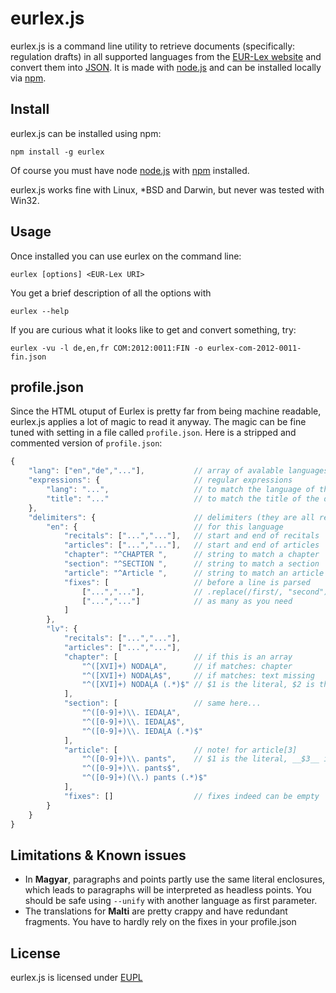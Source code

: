 # eurlex.js

eurlex.js is a command line utility to retrieve documents (specifically: regulation drafts) in all supported languages from the [EUR-Lex website](http://eur-lex.europa.eu/) and convert them into [JSON](http://json.org/). It is made with [node.js](http://nodejs.org/) and can be installed locally via [npm](https://npmjs.org/).

## Install

eurlex.js can be installed using npm:

    npm install -g eurlex

Of course you must have node [node.js](http://nodejs.org/) with [npm](https://npmjs.org/) installed.

eurlex.js works fine with Linux, *BSD and Darwin, but never was tested with Win32.

## Usage

Once installed you can use eurlex on the command line:

    eurlex [options] <EUR-Lex URI>

You get a brief description of all the options with

    eurlex --help

If you are curious what it looks like to get and convert something, try:

    eurlex -vu -l de,en,fr COM:2012:0011:FIN -o eurlex-com-2012-0011-fin.json

## profile.json

Since the HTML otuput of Eurlex is pretty far from being machine readable, eurlex.js applies a lot of magic to read it anyway. The magic can be fine tuned with setting in a file called `profile.json`. Here is a stripped and commented version of `profile.json`:

````javascript
{
	"lang": ["en","de","..."],           // array of avalable languages
	"expressions": {                     // regular expressions
		"lang": "...",                   // to match the language of the document 
		"title": "..."                   // to match the title of the document
	},
	"delimiters": {                      // delimiters (they are all regex)
		"en": {                          // for this language 
			"recitals": ["...","..."],   // start and end of recitals
			"articles": ["...","..."],   // start and end of articles
			"chapter": "^CHAPTER ",      // string to match a chapter
			"section": "^SECTION ",      // string to match a section
			"article": "^Article ",      // string to match an article
			"fixes": [                   // before a line is parsed
				["...","..."],           // .replace(/first/, "second")
				["...","..."]            // as many as you need
			]
		},
		"lv": {
			"recitals": ["...","..."],
			"articles": ["...","..."],
			"chapter": [                 // if this is an array
				"^([XVI]+) NODAĻA",      // if matches: chapter
				"^([XVI]+) NODAĻA$",     // if matches: text missing
				"^([XVI]+) NODAĻA (.*)$" // $1 is the literal, $2 is the text
			],
			"section": [                 // same here...
				"^([0-9]+)\\. IEDAĻA", 
				"^([0-9]+)\\. IEDAĻA$", 
				"^([0-9]+)\\. IEDAĻA (.*)$"
			],
			"article": [                 // note! for article[3] 
				"^([0-9]+)\\. pants",    // $1 is the literal, __$3__ is the text
				"^([0-9]+)\\. pants$", 
				"^([0-9]+)(\\.) pants (.*)$"
			],
			"fixes": []                  // fixes indeed can be empty
		}
	}
}
````

## Limitations & Known issues

* In __Magyar__, paragraphs and points partly use the same literal enclosures, which leads to paragraphs will be interpreted as headless points. You should be safe using `--unify` with another language as first parameter.
* The translations for __Malti__ are pretty crappy and have redundant fragments. You have to hardly rely on the fixes in your profile.json

## License

eurlex.js is licensed under [EUPL](http://joinup.ec.europa.eu/software/page/eupl/licence-eupl)
